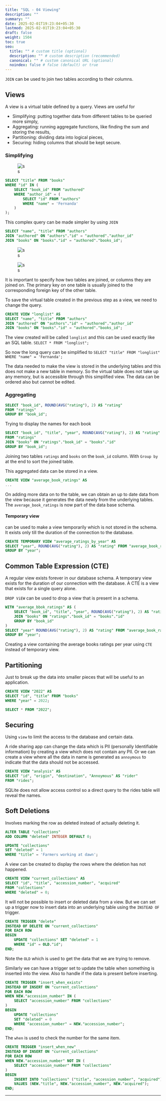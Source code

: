```yaml
---
title: "SQL - 04 Viewing"
description: ""
summary: ""
date: 2025-02-01T19:23:04+05:30
lastmod: 2025-02-01T19:23:04+05:30
draft: false
weight: 1504
toc: true
seo:
  title: "" # custom title (optional)
  description: "" # custom description (recommended)
  canonical: "" # custom canonical URL (optional)
  noindex: false # false (default) or true
---
```



`JOIN` can be used to join two tables according to their columns.

## Views

A view is a virtual table defined by a query.
Views are useful for
* Simplifying: putting together data from different tables to be queried more simply,
* Aggregating: running aggregate functions, like finding the sum and storing the results,
* Partitioning: dividing data into logical pieces,
* Securing: hiding columns that should be kept secure. 


### Simplifying

<figure>
  <img src="/sql/4_viewing/20241216205008.jpg" alt="s" />
  <figcaption>s</figcaption>
</figure>


```sql
SELECT "title" FROM "books"
WHERE "id" IN (
	SELECT "book_id" FROM "authored"
	WHERE "author_id" = (
		SELECT "id" FROM "authors"
		WHERE "name" = 'Fernanda'
	)
);
```
This complex query can be made simpler by using `JOIN`
```sql
SELECT "name", "title" FROM "authors"
JOIN "authored" ON "authors"."id" = "authored"."author_id"
JOIN "books" ON "books"."id" = "authored"."books_id";
```
<figure>
  <img src="/sql/4_viewing/20241216205017.jpg" alt="s" />
  <figcaption>s</figcaption>
</figure>

<figure>
  <img src="/sql/4_viewing/20241216205226.jpg" alt="s" />
  <figcaption>s</figcaption>
</figure>

It is important to specify how two tables are joined, or columns they are joined on.
The primary key on one table is usually joined to the corresponding foreign key of the other table.

To save the virtual table created in the previous step as a view, we need to change the query.
```sql
CREATE VIEW "longlist" AS
SELECT "name", "title" FROM "authors"
JOIN "authored" ON "authors"."id" = "authored"."author_id"
JOIN "books" ON "books"."id" = "authored"."books_id";
```
The view created will be called `longlist` and this can be used exactly like an SQL table.
`SELECT * FROM "longlist";`

So now the long query can be simplified to
`SELECT "title" FROM "longlist" WHERE "name" = 'Fernanda';`

The data needed to make the view is stored in the underlying tables and this does not make a new table in memory.
So the virtual table does not take up any memory, but is accessible through this simplified view.
The data can be ordered also but cannot be edited.


### Aggregating

```sql
SELECT "book_id", ROUND(AVG("rating"), 2) AS "rating"
FROM "ratings"
GROUP BY "book_id";
```
Trying to display the names for each book
```sql
SELECT "book_id", "title", "year", ROUND(AVG("rating"), 2) AS "rating"
FROM "ratings"
JOIN "books" ON "ratings"."book_id" = "books"."id"
GROUP BY "book_id";
```
Joining two tables `ratings` and `books` on the `book_id` column.
With `Group by` at the end to sort the joined table.

This aggregated data can be stored in a view.
```sql
CREATE VIEW "average_book_ratings" AS
...
```

On adding more data on to the table, we can obtain an up to date data from the view because it generates the data newly from the underlying tables.
The `average_book_ratings` is now part of the data base schema.


#### Temporary view
can be used to make a view temporarily which is not stored in the schema. It exists only till the duration of the connection to the database.

```sql
CREATE TEMPORARY VIEW "average_ratings_by_year" AS
SELECT "year", ROUND(AVG("rating"), 2) AS "rating" FROM "average_book_ratings" 
GROUP BY "year";
```


## Common Table Expression (CTE)

A regular view exists forever in our database schema.
A temporary view exists for the duration of our connection with the database.
A CTE is a view that exists for a single query alone.

`DROP ViEW` can be used to drop a view that is present in a schema.

```sql
WITH "average_bbok_ratings" AS (
	SELECT "book_id", "title", "year", ROUND(AVG("rating"), 2) AS "rating" FROM "ratings"
	JOIN "books" ON "ratings"."book_id" = "books"."id"
	GROUP BY "book_id"
)
SELECT "year" ROUND(AVG("rating"), 2) AS "rating" FROM "average_book_ratings"
GROUP BY "year";
```
Creating a view containing the average books ratings per year using `CTE` instead of temporary view.


## Partitioning

Just to break up the data into smaller pieces that will be useful to an application.
```sql
CREATE VIEW "2022" AS
SELECT "id", "title" FROM "books"
WHERE "year" = 2022;
```

```sql
SELECT * FROM "2022";
```



## Securing

Using `view` to limit the access to the database and certain data.

A ride sharing app can change the data which is PII (personally Identifiable information) by creating a view which does not contain any PII.
Or we can create a view where all the data in name is generated as `annoymous` to indicate that the data should not be accessed.
```sql
CREATE VIEW "analysis" AS
SELECT "id", "origin", "destination", "Annoymous" AS "rider"
FROM "rides";
```
SQLite does not allow access control so a direct query to the rides table will reveal the names.


## Soft Deletions

Involves marking the row as deleted instead of actually deleting it.

```sql
ALTER TABLE "collections"
ADD COLUMN "deleted" INTEGER DEFAULT 0;
```

```sql
UPDATE "collections"
SET "deleted" = 1
WHERE "title" = 'Farmers working at dawn';
```

A view can be created to display the rows where the deletion has not happened.

```sql 
CREATE VIEW "current_collections" AS
SELECT "id", "title", "accession_number", "acquired"
FROM "collections"
WHERE "deleted" = 0;
```

It will not be possible to insert or deleted data from a view.
But we can set up a trigger now to insert data into an underlying table using the `INSTEAD OF` trigger.

```sql
CREATE TRIGGER "delete"
INSTEAD OF DELETE ON "current_collections"
FOR EACH ROW
BEGIN 
	UPDATE "collections" SET "deleted" = 1
	WHERE "id" = OLD."id";
END;
```

Note the `OLD` which is used to get the data that we are trying to remove.

Similarly we can have a trigger set to update the table when something is inserted into the view. Also to handle if the data is present before inserting.
```sql
CREATE TRIGGER "insert_when_exists"
INSTEAD OF INSERT ON "current_collections"
FOR EACH ROW 
WHEN NEW."accession_number" IN (
    SELECT "accession_number" FROM "collections"
)
BEGIN
    UPDATE "collections" 
    SET "deleted" = 0 
    WHERE "accession_number" = NEW."accession_number";
END;
```

The `when` is used to check the number for the same item.

```sql
CREATE TRIGGER "insert_when_new"
INSTEAD OF INSERT ON "current_collections"
FOR EACH ROW
WHEN NEW."accession_number" NOT IN (
    SELECT "accession_number" FROM "collections"
)
BEGIN
    INSERT INTO "collections" ("title", "accession_number", "acquired")
    VALUES (NEW."title", NEW."accession_number", NEW."acquired");
END;
```


_____

